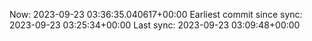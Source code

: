 Now: 2023-09-23 03:36:35.040617+00:00 Earliest commit since sync: 2023-09-23 03:25:34+00:00 Last sync: 2023-09-23 03:09:48+00:00
